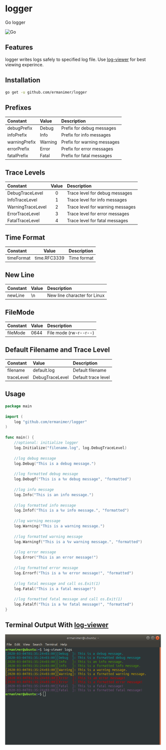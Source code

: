 # logger
Go logger

![Go](https://github.com/ermanimer/logger/workflows/Go/badge.svg)

## Features
logger writes logs safely to specified log file. Use [log-viewer](https://github.com/ermanimer/log-viewer) for best viewing experince.

## Installation
```bash
go get -u github.com/ermanimer/logger
```

## Prefixes
| Constant      | Value   | Description                 |
| :------------ | :------ | :-------------------------- |
| debugPrefix   | Debug   | Prefix for debug messages   |
| infoPrefix    | Info    | Prefix for info messages    |
| warningPrefix | Warning | Prefix for warning messages |
| errorPrefix   | Error   | Prefix for error messages   |
| fatalPrefix   | Fatal   | Prefix for fatal messages   |

## Trace Levels
| Constant          | Value  | Description                      |
| :------------     | :----: | :------------------------------- |
| DebugTraceLevel   | 0      | Trace level for debug messages   |
| InfoTraceLevel    | 1      | Trace level for info messages    |
| WarningTraceLevel | 2      | Trace level for warning messages |
| ErrorTraceLevel   | 3      | Trace level for error messages   |
| FatalTraceLevel   | 4      | Trace level for fatal messages   |

## Time Format
| Constant   | Value        | Description |
| :--------- | :----------: | :---------- |
| timeFormat | time.RFC3339 | Time format |

## New Line
| Constant | Value | Description                  |
| :------- | :-----| :--------------------------- |
| newLine  | \n    | New line character for Linux |

## FileMode
| Constant | Value | Description           |
| :------- | :-----| :-------------------- |
| fileMode | 0644  | File mode (rw-r--r--) |

## Default Filename and Trace Level
| Constant   | Value           | Description         |
| :--------- | :-------------- | :------------------ |
| filename   | default.log     | Default filename    |
| traceLevel | DebugTraceLevel | Default trace level |

## Usage
```go
package main

import (
	log "github.com/ermanimer/logger"
)

func main() {
	//optional: initialize logger
	log.Initialize("filename.log", log.DebugTraceLevel)

	//log debug message
	log.Debug("This is a debug message.")

	//log formatted debug message
	log.Debugf("This is a %v debug message", "formatted")

	//log info message
	log.Info("This is an info message.")

	//log formatted info message
	log.Infof("This is a %v info message.", "formatted")

	//log warning message
	log.Warning("This is a warning message.")

	//log formatted warning message
	log.Warningf("This is a %v warning message.", "formatted")

	//log error message
	log.Error("This is an error message!")

	//log formatted error message
	log.Errorf("This is a %v error message!", "formatted")

	//log fatal message and call os.Exit(1)
	log.Fatal("This is a fatal message!")

	//log formatted fatal message and call os.Exit(1)
	log.Fatalf("This is a %v fatal message!", "formatted")
}

```

## Terminal Output With [log-viewer](https://github.com/ermanimer/log-viewer)
![Terminal Output](/images/terminal_output_with_log-viewer.png)